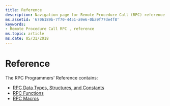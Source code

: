 ```yaml
---
title: Reference
description: Navigation page for Remote Procedure Call (RPC) reference section.
ms.assetid: '6706189b-7f70-4451-a9e6-0ba9f77de4f8'
keywords:
- Remote Procedure Call RPC , reference
ms.topic: article
ms.date: 05/31/2018
---
```


# Reference

The RPC Programmers' Reference contains:

-   [RPC Data Types, Structures, and Constants](rpc-data-types-structures-and-constants.md)
-   [RPC Functions](function-reference.md)
-   [RPC Macros](rpc-macros.md)

 

 




